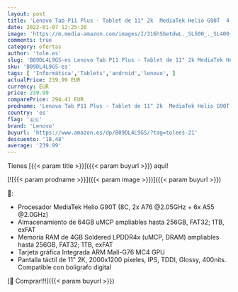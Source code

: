 ```yaml
---
layout: post
title: 'Lenovo Tab P11 Plus - Tablet de 11" 2k  MediaTek Helio G90T  4 GB de RAM  64 GB ampliables hasta 1 TB  Android 11  WiFi + Bluetooth   Color Gris'
date: 2022-01-07 12:25:20
image: 'https://m.media-amazon.com/images/I/316hSGetdwL._SL500_._SL400_.jpg'
comments: true
category: ofertas
author: 'tole.es'
slug: 'B09DL4L9GS-es Lenovo Tab P11 Plus - Tablet de 11" 2k MediaTek Helio G90T...'
sku: 'B09DL4L9GS-es'
tags: [ 'Informática','Tablets','android','lenovo', ]
actualPrice: 239.99 EUR
currency: EUR
price: 239.99
comparePrice: 294.41 EUR
prodname: 'Lenovo Tab P11 Plus - Tablet de 11" 2k  MediaTek Helio G90T  4 GB de RAM  64 GB ampliables hasta 1 TB  Android 11  WiFi + Bluetooth   Color Gris'
country: 'es'
flag: '🇪🇸'
brand: 'Lenovo'
buyurl: 'https://www.amazon.es/dp/B09DL4L9GS/?tag=tolees-21'
descuento: '18.48'
average: '239.99'
---
```


Tienes [{{< param title >}}]({{< param buyurl >}}) aqui!

[![{{< param prodname >}}]({{< param image >}})]({{< param buyurl >}})

🔎:

- Procesador MediaTek Helio G90T (8C, 2x A76 @2.05GHz + 6x A55 @2.0GHz)
- Almacenamiento de 64GB uMCP ampliables hasta 256GB, FAT32; 1TB, exFAT
- Memoria RAM de 4GB Soldered LPDDR4x (uMCP, DRAM) ampliables hasta 256GB, FAT32; 1TB, exFAT
- Tarjeta gráfica Integrada ARM Mali-G76 MC4 GPU
- Pantalla táctil de 11" 2K, 2000x1200 píxeles, IPS, TDDI, Glossy, 400nits. Compatible con boligrafo digital

[🛒 Comprar!!!]({{< param buyurl >}})
